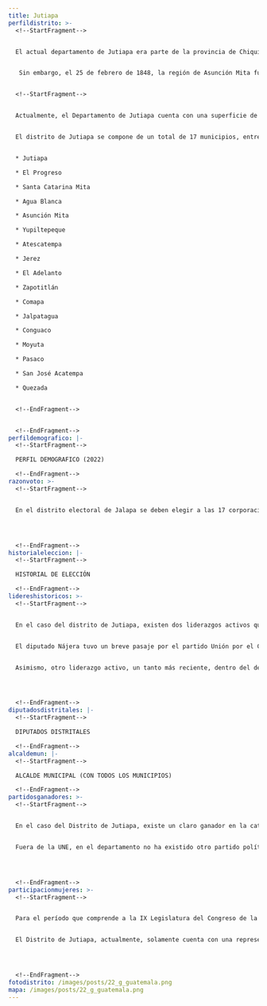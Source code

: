 ```yaml
---
title: Jutiapa
perfildistrito: >-
  <!--StartFragment-->


  El actual departamento de Jutiapa era parte de la provincia de Chiquimula, una de las 7 organizaciones territoriales de Guatemala en el año 1825 tras el proceso que anulaba la anexión a México y establecía la nueva organización administrativa del país. Esta provincia abarcaba gran parte del Oriente del país, conformándose por municipios de los actuales departamentos de El Progreso, Zacapa, Chiquimula, Jalapa y parte del actual Jutiapa. 


   Sin embargo, el 25 de febrero de 1848, la región de Asunción Mita fue segregada del departamento de Chiquimula y fue convertida en un departamento por sí mismo (Jutiapa); dividiéndola en tres distintos distritos: Jutiapa, Jalapa y Santa Rosa. Este último fue elevado a categoría de departamento en 1872, pero la condición de dependencia entre los distritos restantes se mantuvo. Fue hasta el año 1873 en el que, mediante el Decreto No. 107 del Gobierno de Justo Rufino Barrios, se decidió dividir el departamento de Jutiapa para mejorar su administración; constituyendo así los actuales departamentos de Jalapa y Jutiapa. 


  <!--StartFragment-->


  Actualmente, el Departamento de Jutiapa cuenta con una superficie de 3,216 km², y una población total de 488,395 habitantes. Estos se subdividen en un 51.14% de población urbana y el restante 48.86% de población rural. Asimismo, el departamento de Jalapa cuenta con una ligera mayoría de población femenina (51.42%) y predominantemente identificada como ladina (79.10%). La edad promedio del departamento es de 28 años, por lo que se puede catalogar como una de las áreas menos jóvenes del país. 


  El distrito de Jutiapa se compone de un total de 17 municipios, entre los que destaca la cabecera departamental del mismo nombre. Estas 17 unidades territoriales que componen el departamento son: 


  * Jutiapa

  * El Progreso

  * Santa Catarina Mita

  * Agua Blanca

  * Asunción Mita

  * Yupiltepeque

  * Atescatempa

  * Jerez

  * El Adelanto

  * Zapotitlán

  * Comapa

  * Jalpatagua

  * Conguaco

  * Moyuta

  * Pasaco

  * San José Acatempa

  * Quezada


  <!--EndFragment-->


  <!--EndFragment-->
perfildemografico: |-
  <!--StartFragment-->

  PERFIL DEMOGRAFICO (2022)

  <!--EndFragment-->
razonvoto: >-
  <!--StartFragment-->


  En el distrito electoral de Jalapa se deben elegir a las 17 corporaciones municipales (alcalde y síndicos) del departamento, correspondientes a los 17 municipios que componen el distrito. Asimismo, los ciudadanos del departamento deben elegir a 4 diputados distritales que les representarán en el Congreso de la República. 




  <!--EndFragment-->
historialeleccion: |-
  <!--StartFragment-->

  HISTORIAL DE ELECCIÓN

  <!--EndFragment-->
lidereshistoricos: >-
  <!--StartFragment-->


  En el caso del distrito de Jutiapa, existen dos liderazgos activos que se han destacado para el departamento; ambos dentro del Congreso de la República. El primero es el diputado Carlos Santiago Nájera Sagastume, quién ha sido diputado por el distrito de Jutiapa desde el año 2000. Nájera inició su carrera política con el partido Frente Republicano Guatemalteco -FRG-, siendo electo por el departamento de Jutiapa en el proceso electoral de 1999. Posteriormente, Nájera consolidó su reelección para el período del 2004 - 2008, siempre con las filas del FRG. No obstante, el entonces diputado del FRG, decidió cambiar de piel para el siguiente proceso electoral, eligiéndose como diputado distrital para el período de 2008 - 2012 como parte del entonces partido oficial, la Unidad Nacional de la Esperanza -UNE-. 


  El diputado Nájera tuvo un breve pasaje por el partido Unión por el Cambio Nacional -UCN-, mismo por el que fue reelecto en el proceso electoral del 2011. No obstante, el diputado del distrito de Jutiapa regresó a las filas de la UNE, esta vez para mantenerse y reelegirse tanto en los comicios del 2015 como en el proceso electoral de 2019. De ahí que Nájera sea uno de los diputados más antiguos en el Legislativo, así como uno de los liderazgos más consolidados a lo interno de una de las facciones de la UNE. Nájera ha tenido vinculaciones a casos penales como el “Asalto al Ministerio de Salud”, razón por la que el Ministerio Público ha solicitado el retiro de su derecho de antejuicio. No obstante, dichas solicitudes han sido rechazadas en varias ocasiones por la Corte Suprema de Justicia. 


  Asimismo, otro liderazgo activo, un tanto más reciente, dentro del departamento de Jutiapa, es el de la actual diputada por el partido FCN-Nación, Sandra Patricia Sandoval González. La diputada Sandoval ha formado parte de las últimas dos legislaturas (2016 - 2020 y 2020 - 2024) como miembro activo del partido FCN-Nación. Si bien su carrera política dentro del Congreso de la República no es tan longeva, Sandoval ha logrado destacar como parte de un liderazgo activo dentro del partido. Lo anterior se demostró luego de que la diputada Sandoval fuera electa como la Jefe de Bancada del partido FCN-Nación para el período 2022 - 2023. No obstante, otros diputados de la bancada han desconocido su liderazgo, razón por la que Sandoval se ha desligado de FCN-Nación, pasando a ser diputada independiente. 




  <!--EndFragment-->
diputadosdistritales: |-
  <!--StartFragment-->

  DIPUTADOS DISTRITALES

  <!--EndFragment-->
alcaldemun: |-
  <!--StartFragment-->

  ALCALDE MUNICIPAL (CON TODOS LOS MUNICIPIOS)

  <!--EndFragment-->
partidosganadores: >-
  <!--StartFragment-->


  En el caso del Distrito de Jutiapa, existe un claro ganador en la categoría de partido predominante en el distrito; el partido Unidad Nacional de la Esperanza - UNE- con una totalidad de xxx votos emitidos en el ínterim de los últimos tres procesos electorales. La UNE ha estado presente en Jutiapa en los últimos tres procesos electorales revisados, obteniendo al menos un asiento en el Legislativo durante este período; alcanzando esa cifra más baja durante el proceso electoral de 2015, frente a la explosión del partido LÍDER. Por su parte, para el proceso electoral de 2011, la UNE contó con un total de dos diputados electos para el departamento de Jutiapa. Posteriormente, en las elecciones de 2019, la UNE logró retomar su caudal electoral perdido en 2015, alcanzando nuevamente una totalidad de dos diputados electos por el distrito en cuestión. 


  Fuera de la UNE, en el departamento no ha existido otro partido político que pueda mantener su caudal político en el paso de un proceso electoral a otro. Durante los últimos tres procesos electorales, un total de otros cinco partidos políticos se han repartido los escaños restantes que se disputan en el distrito por cada elección. 




  <!--EndFragment-->
participacionmujeres: >-
  <!--StartFragment-->


  Para el período que comprende a la IX Legislatura del Congreso de la República de Guatemala (2020 - 2024), únicamente fueron electas 31 mujeres del total de 160 diputados que componen el hemiciclo parlamentario. Es decir, dicha Legislatura cuenta con un aproximado del 20% de representación política de la mujer; una de las cifras más bajas de representación femenina a nivel latinoamericano. 


  El Distrito de Jutiapa, actualmente, solamente cuenta con una representante femenina en el Congreso de la República. Dicha representante es la diputada Sandra Patricia Sandoval González, del partido FCN-Nación. En términos de su participación en los espacios de mayor toma de decisión (Comisiones de Trabajo, Jefaturas de Bloque o Junta Directiva del Congreso), la diputada en cuestión funge como la Jefe del Bloque de la bancada de FCN-Nación en el Congreso de la República. 




  <!--EndFragment-->
fotodistrito: /images/posts/22_g_guatemala.png
mapa: /images/posts/22_g_guatemala.png
---
```

